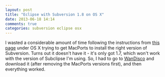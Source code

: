```yaml
---
layout: post
title: "Eclipse with Subversion 1.8 on OS X"
date: 2013-06-18 14:14
comments: true
categories: subversion eclipse osx
---
```

I wasted a considerable amount of time following the instructions from [this page](http://subclipse.tigris.org/wiki/JavaHL) under OS X trying to get MacPorts to install the right version of Subversion. Turns out it doesn't have it - it's only got 1.7, which won't work with the version of Subclipse I'm using. So, I had to go to [WanDisco](http://www.wandisco.com/subversion/download#osx) and download it (after removing the MacPorts versions first), and then everything worked.